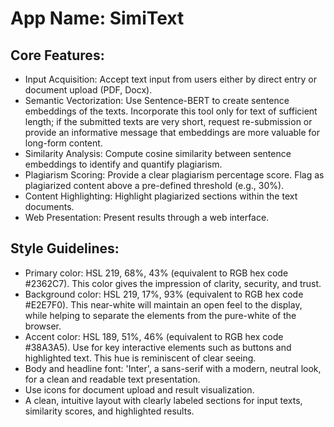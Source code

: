 # **App Name**: SimiText

## Core Features:

- Input Acquisition: Accept text input from users either by direct entry or document upload (PDF, Docx).
- Semantic Vectorization: Use Sentence-BERT to create sentence embeddings of the texts. Incorporate this tool only for text of sufficient length; if the submitted texts are very short, request re-submission or provide an informative message that embeddings are more valuable for long-form content.
- Similarity Analysis: Compute cosine similarity between sentence embeddings to identify and quantify plagiarism.
- Plagiarism Scoring: Provide a clear plagiarism percentage score. Flag as plagiarized content above a pre-defined threshold (e.g., 30%).
- Content Highlighting: Highlight plagiarized sections within the text documents.
- Web Presentation: Present results through a web interface.

## Style Guidelines:

- Primary color: HSL 219, 68%, 43% (equivalent to RGB hex code #2362C7). This color gives the impression of clarity, security, and trust.
- Background color: HSL 219, 17%, 93% (equivalent to RGB hex code #E2E7F0). This near-white will maintain an open feel to the display, while helping to separate the elements from the pure-white of the browser.
- Accent color: HSL 189, 51%, 46% (equivalent to RGB hex code #38A3A5). Use for key interactive elements such as buttons and highlighted text. This hue is reminiscent of clear seeing.
- Body and headline font: 'Inter', a sans-serif with a modern, neutral look, for a clean and readable text presentation.
- Use icons for document upload and result visualization.
- A clean, intuitive layout with clearly labeled sections for input texts, similarity scores, and highlighted results.